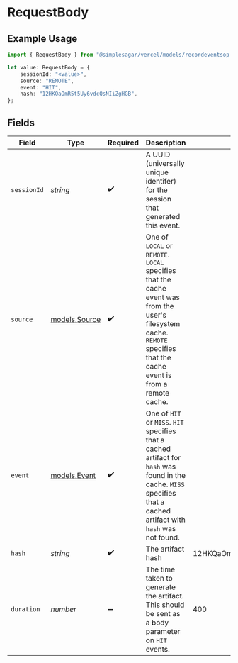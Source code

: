 # RequestBody

## Example Usage

```typescript
import { RequestBody } from "@simplesagar/vercel/models/recordeventsop.js";

let value: RequestBody = {
    sessionId: "<value>",
    source: "REMOTE",
    event: "HIT",
    hash: "12HKQaOmR5t5Uy6vdcQsNIiZgHGB",
};
```

## Fields

| Field                                                                                                                                                                    | Type                                                                                                                                                                     | Required                                                                                                                                                                 | Description                                                                                                                                                              | Example                                                                                                                                                                  |
| ------------------------------------------------------------------------------------------------------------------------------------------------------------------------ | ------------------------------------------------------------------------------------------------------------------------------------------------------------------------ | ------------------------------------------------------------------------------------------------------------------------------------------------------------------------ | ------------------------------------------------------------------------------------------------------------------------------------------------------------------------ | ------------------------------------------------------------------------------------------------------------------------------------------------------------------------ |
| `sessionId`                                                                                                                                                              | *string*                                                                                                                                                                 | :heavy_check_mark:                                                                                                                                                       | A UUID (universally unique identifer) for the session that generated this event.                                                                                         |                                                                                                                                                                          |
| `source`                                                                                                                                                                 | [models.Source](../models/source.md)                                                                                                                                     | :heavy_check_mark:                                                                                                                                                       | One of `LOCAL` or `REMOTE`. `LOCAL` specifies that the cache event was from the user's filesystem cache. `REMOTE` specifies that the cache event is from a remote cache. |                                                                                                                                                                          |
| `event`                                                                                                                                                                  | [models.Event](../models/event.md)                                                                                                                                       | :heavy_check_mark:                                                                                                                                                       | One of `HIT` or `MISS`. `HIT` specifies that a cached artifact for `hash` was found in the cache. `MISS` specifies that a cached artifact with `hash` was not found.     |                                                                                                                                                                          |
| `hash`                                                                                                                                                                   | *string*                                                                                                                                                                 | :heavy_check_mark:                                                                                                                                                       | The artifact hash                                                                                                                                                        | 12HKQaOmR5t5Uy6vdcQsNIiZgHGB                                                                                                                                             |
| `duration`                                                                                                                                                               | *number*                                                                                                                                                                 | :heavy_minus_sign:                                                                                                                                                       | The time taken to generate the artifact. This should be sent as a body parameter on `HIT` events.                                                                        | 400                                                                                                                                                                      |